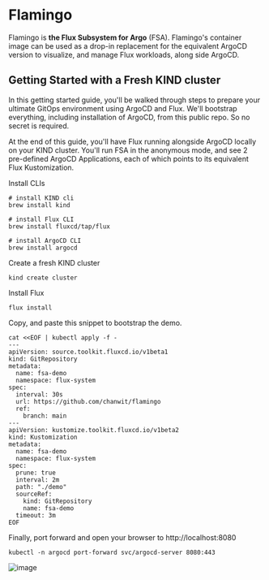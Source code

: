 # Flamingo

Flamingo is **the Flux Subsystem for Argo** (FSA). Flamingo's container image can be used as a drop-in replacement for the equivalent ArgoCD version to visualize, and manage Flux workloads, along side ArgoCD.

## Getting Started with a Fresh KIND cluster

In this getting started guide, you'll be walked through steps to prepare your ultimate GitOps environment using ArgoCD and Flux.
We'll bootstrap everything, including installation of ArgoCD, from this public repo. So no secret is required. 

At the end of this guide, you'll have Flux running alongside ArgoCD locally on your KIND cluster. You'll run FSA in the anonymous mode, and see 2 pre-defined ArgoCD Applications, each of which points to its equivalent Flux Kustomization.

Install CLIs
```shell
# install KIND cli
brew install kind

# install Flux CLI
brew install fluxcd/tap/flux

# install ArgoCD CLI
brew install argocd
```

Create a fresh KIND cluster
```shell
kind create cluster
```

Install Flux
```shell
flux install
```

Copy, and paste this snippet to bootstrap the demo.
```shell
cat <<EOF | kubectl apply -f -
---
apiVersion: source.toolkit.fluxcd.io/v1beta1
kind: GitRepository
metadata:
  name: fsa-demo
  namespace: flux-system
spec:
  interval: 30s
  url: https://github.com/chanwit/flamingo
  ref:
    branch: main
---
apiVersion: kustomize.toolkit.fluxcd.io/v1beta2
kind: Kustomization
metadata:
  name: fsa-demo
  namespace: flux-system
spec:
  prune: true
  interval: 2m
  path: "./demo"
  sourceRef:
    kind: GitRepository
    name: fsa-demo
  timeout: 3m
EOF
```

Finally, port forward and open your browser to http://localhost:8080

```
kubectl -n argocd port-forward svc/argocd-server 8080:443
```

![image](https://user-images.githubusercontent.com/10666/156883761-3977cc1d-ea5b-4bb7-a0ac-6defdf665e4e.png)
